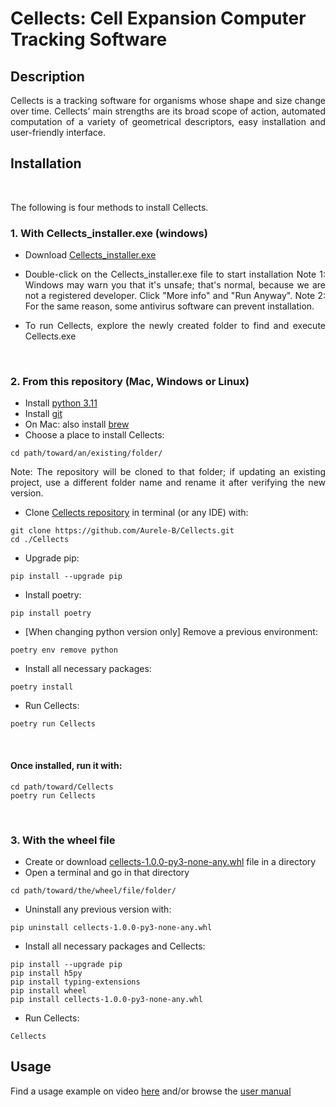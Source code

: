 Cellects: Cell Expansion Computer Tracking Software
===================================================

Description
-----------
<div style="text-align: justify">
Cellects is a tracking software for organisms whose shape and size change over time. 
Cellects’ main strengths are its broad scope of action, 
automated computation of a variety of geometrical descriptors, easy installation and user-friendly interface.


Installation
------------
<br />

The following is four methods to install Cellects.
<br />

### 1. With Cellects_installer.exe (windows)
- Download [Cellects_installer.exe](https://drive.google.com/file/d/1v2ppaln0LJ5QhXXq1D-zduhfun5D2ZXX/view?usp=drive_link)
- Double-click on the Cellects_installer.exe file to start installation
Note 1: Windows may warn you that it's unsafe; that's normal, because we are not a registered developer. Click "More info" and "Run Anyway".
Note 2: For the same reason, some antivirus software can prevent installation.

- To run Cellects, explore the newly created folder to find and execute Cellects.exe
<br />

### 2. From this repository  (Mac, Windows or Linux)
- Install [python 3.11](https://www.python.org/downloads/release/python-3116/)
- Install [git](https://git-scm.com/downloads)
- On Mac: also install [brew](https://brew.sh/)
- Choose a place to install Cellects:
```
cd path/toward/an/existing/folder/
```
Note: The repository will be cloned to that folder; if updating an existing project, use a different folder name and rename it after verifying the new version.
- Clone [Cellects repository](https://github.com/Aurele-B/Cellects.git) in terminal (or any IDE) with:
```
git clone https://github.com/Aurele-B/Cellects.git
cd ./Cellects
```
- Upgrade pip:
```
pip install --upgrade pip
```

- Install poetry:
```
pip install poetry
```
- [When changing python version only] Remove a previous environment:
```
poetry env remove python
```
- Install all necessary packages:
```
poetry install
```

- Run Cellects:
```
poetry run Cellects
```
<br />

#### Once installed, run it with:
```
cd path/toward/Cellects
poetry run Cellects
```

<br />

### 3. With the wheel file
- Create or download [cellects-1.0.0-py3-none-any.whl](https://drive.google.com/file/d/1W3N85LSdk5NX7wYPz4WTEgtcF1Ydr32v/view?usp=drive_link) file in a directory
- Open a terminal and go in that directory
```
cd path/toward/the/wheel/file/folder/
```
- Uninstall any previous version with:
```
pip uninstall cellects-1.0.0-py3-none-any.whl
```
- Install all necessary packages and Cellects:
```
pip install --upgrade pip
pip install h5py
pip install typing-extensions
pip install wheel
pip install cellects-1.0.0-py3-none-any.whl
```
- Run Cellects:
```
Cellects
```

Usage
------------
Find a usage example on video [here](https://www.youtube.com/watch?v=N-k4p_aSPC0) and/or browse the [user manual](https://github.com/Aurele-B/Cellects/blob/main/UserManual.md)

</div>
